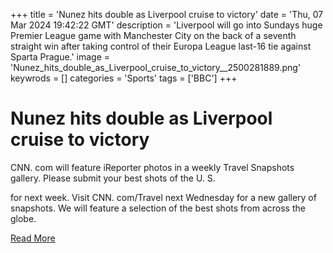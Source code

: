 +++
title = 'Nunez hits double as Liverpool cruise to victory'
date = 'Thu, 07 Mar 2024 19:42:22 GMT'
description = 'Liverpool will go into Sundays huge Premier League game with Manchester City on the back of a seventh straight win after taking control of their Europa League last-16 tie against Sparta Prague.'
image = 'Nunez_hits_double_as_Liverpool_cruise_to_victory__2500281889.png'
keywrods =  []
categories = 'Sports'
tags = ['BBC']
+++

# Nunez hits double as Liverpool cruise to victory

CNN.
com will feature iReporter photos in a weekly Travel Snapshots gallery.
Please submit your best shots of the U.
S.

for next week.
Visit CNN.
com/Travel next Wednesday for a new gallery of snapshots.
We will feature a selection of the best shots from across the globe.


[Read More](https://www.bbc.co.uk/sport/football/68492602)
